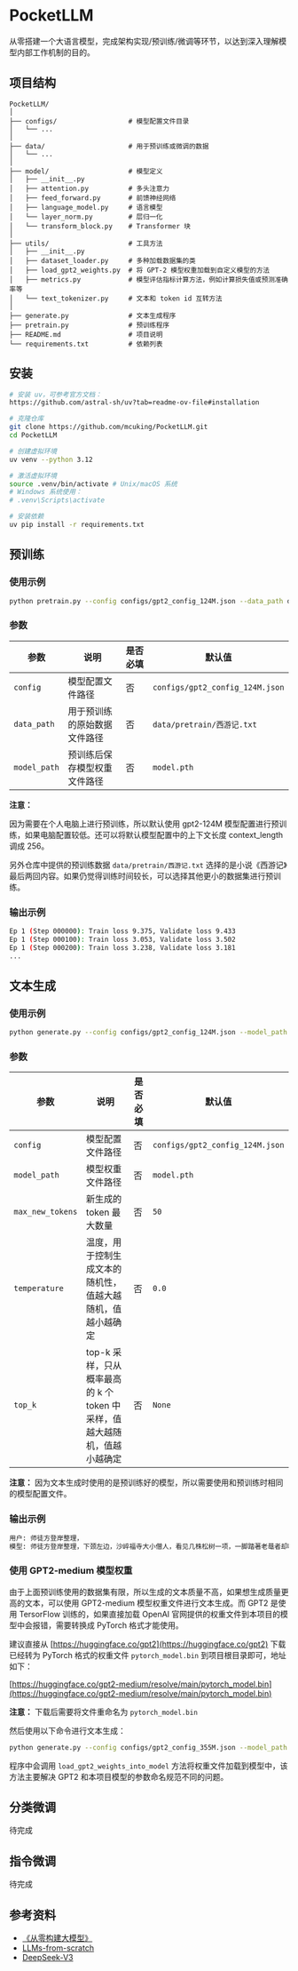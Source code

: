 # PocketLLM

从零搭建一个大语言模型，完成架构实现/预训练/微调等环节，以达到深入理解模型内部工作机制的目的。

## 项目结构

```
PocketLLM/
│
├── configs/                  # 模型配置文件目录
│   └── ...
│
├── data/                     # 用于预训练或微调的数据
│   └── ...
│
├── model/                    # 模型定义
│   ├── __init__.py
│   ├── attention.py          # 多头注意力
│   ├── feed_forward.py       # 前馈神经网络
│   ├── language_model.py     # 语言模型
│   └── layer_norm.py         # 层归一化
│   └── transform_block.py    # Transformer 块
│
├── utils/                    # 工具方法
│   ├── __init__.py
│   ├── dataset_loader.py     # 多种加载数据集的类
│   ├── load_gpt2_weights.py  # 将 GPT-2 模型权重加载到自定义模型的方法
│   ├── metrics.py            # 模型评估指标计算方法，例如计算损失值或预测准确率等
│   └── text_tokenizer.py     # 文本和 token id 互转方法
│
├── generate.py               # 文本生成程序
├── pretrain.py               # 预训练程序
├── README.md                 # 项目说明
└── requirements.txt          # 依赖列表
```

## 安装

```bash
# 安装 uv，可参考官方文档：
https://github.com/astral-sh/uv?tab=readme-ov-file#installation

# 克隆仓库
git clone https://github.com/mcuking/PocketLLM.git
cd PocketLLM

# 创建虚拟环境
uv venv --python 3.12

# 激活虚拟环境
source .venv/bin/activate # Unix/macOS 系统
# Windows 系统使用：
# .venv\Scripts\activate

# 安装依赖
uv pip install -r requirements.txt
```

## 预训练

### 使用示例

```bash
python pretrain.py --config configs/gpt2_config_124M.json --data_path data/pretrain/西游记.txt --model_path model.pth
```

### 参数
| 参数 | 说明 | 是否必填 | 默认值 |
| --- | --- | --- | --- |
| `config` | 模型配置文件路径 | 否 | `configs/gpt2_config_124M.json` |
| `data_path` | 用于预训练的原始数据文件路径 | 否 | `data/pretrain/西游记.txt` |
| `model_path` | 预训练后保存模型权重文件路径 | 否 | `model.pth` |

**注意：** 

因为需要在个人电脑上进行预训练，所以默认使用 gpt2-124M 模型配置进行预训练，如果电脑配置较低。还可以将默认模型配置中的上下文长度 context_length 调成 256。

另外仓库中提供的预训练数据 `data/pretrain/西游记.txt` 选择的是小说《西游记》最后两回内容。如果仍觉得训练时间较长，可以选择其他更小的数据集进行预训练。

### 输出示例

```bash
Ep 1 (Step 000000): Train loss 9.375, Validate loss 9.433
Ep 1 (Step 000100): Train loss 3.053, Validate loss 3.502
Ep 1 (Step 000200): Train loss 3.238, Validate loss 3.181
...
```

## 文本生成

### 使用示例

```bash
python generate.py --config configs/gpt2_config_124M.json --model_path model.pth --max_new_tokens 30 --temperature 0.9 --top_k 5
```

### 参数
| 参数 | 说明 | 是否必填 | 默认值 |
| --- | --- | --- | --- |
| `config` | 模型配置文件路径 | 否 | `configs/gpt2_config_124M.json` |
| `model_path` | 模型权重文件路径 | 否 | `model.pth` |
| `max_new_tokens` | 新生成的 token 最大数量 | 否 | `50` |
| `temperature` | 温度，用于控制生成文本的随机性，值越大越随机，值越小越确定 | 否 | `0.0` |
| `top_k` | top-k 采样，只从概率最高的 k 个 token 中采样，值越大越随机，值越小越确定 | 否 | `None` |

**注意：** 因为文本生成时使用的是预训练好的模型，所以需要使用和预训练时相同的模型配置文件。

### 输出示例

```bash
用户: 师徒方登岸整理，
模型: 师徒方登岸整理，下颈左边，沙崪福寺大小僧人，看见几株松树一项，一脚踏著老鼌者却叫道：“老鼋，好生走稳
```

### 使用 GPT2-medium 模型权重

由于上面预训练使用的数据集有限，所以生成的文本质量不高，如果想生成质量更高的文本，可以使用 GPT2-medium 模型权重文件进行文本生成。而 GPT2 是使用 TersorFlow 训练的，如果直接加载 OpenAI 官网提供的权重文件到本项目的模型中会报错，需要转换成 PyTorch 格式才能使用。

建议直接从 [https://huggingface.co/gpt2](https://huggingface.co/gpt2) 下载已经转为 PyTorch 格式的权重文件 `pytorch_model.bin` 到项目根目录即可，地址如下：

[https://huggingface.co/gpt2-medium/resolve/main/pytorch_model.bin](https://huggingface.co/gpt2-medium/resolve/main/pytorch_model.bin)

**注意：** 下载后需要将文件重命名为 `pytorch_model.bin`

然后使用以下命令进行文本生成：

```bash
python generate.py --config configs/gpt2_config_355M.json --model_path pytorch_model.bin
```

程序中会调用 `load_gpt2_weights_into_model` 方法将权重文件加载到模型中，该方法主要解决 GPT2 和本项目模型的参数命名规范不同的问题。

## 分类微调

待完成

## 指令微调

待完成

## 参考资料

- [《从零构建大模型》](https://book.douban.com/subject/37305124/) 
- [LLMs-from-scratch](https://github.com/rasbt/LLMs-from-scratch)
- [DeepSeek-V3](https://github.com/deepseek-ai/DeepSeek-V3)
